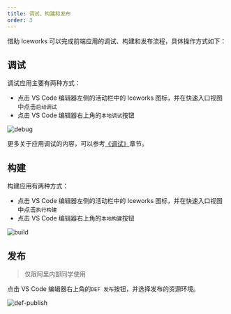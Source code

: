 ```yaml
---
title: 调试、构建和发布
order: 3
---
```


借助 Iceworks 可以完成前端应用的调试、构建和发布流程，具体操作方式如下：

## 调试

调试应用主要有两种方式：

- 点击 VS Code 编辑器左侧的活动栏中的 Iceworks 图标，并在快速入口视图中点击`启动调试`
- 点击 VS Code 编辑器右上角的`本地调试`按钮

![debug](https://img.alicdn.com/tfs/TB1H82oR4z1gK0jSZSgXXavwpXa-1440-900.gif)

更多关于应用调试的内容，可以参考[《调试》](https://github.com/ice-lab/iceworks/blob/master/extensions/iceworks-app/docs/debug.md)章节。

## 构建

构建应用有两种方式：

- 点击 VS Code 编辑器左侧的活动栏中的 Iceworks 图标，并在快速入口视图中点击`执行构建`
- 点击 VS Code 编辑器右上角的`本地构建`按钮

![build](https://img.alicdn.com/tfs/TB1UFryR1H2gK0jSZJnXXaT1FXa-1440-900.gif)

## 发布

> 仅限阿里内部同学使用

点击 VS Code 编辑器右上角的`DEF 发布`按钮，并选择发布的资源环境。

![def-publish](https://img.alicdn.com/tfs/TB1i_ukhLzO3e4jSZFxXXaP_FXa-1440-900.gif)
